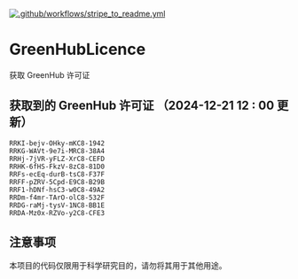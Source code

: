 [![.github/workflows/stripe_to_readme.yml](https://github.com/zjx-kimi/GreenHubLicence/actions/workflows/stripe_to_readme.yml/badge.svg)](https://github.com/zjx-kimi/GreenHubLicence/actions/workflows/stripe_to_readme.yml)
# GreenHubLicence
获取 GreenHub 许可证
## 获取到的 GreenHub 许可证 （2024-12-21 12 : 00 更新）
```
RRKI-bejv-OHky-mKC8-1942
RRKG-WAVt-9e7i-MRC8-38A4
RRHj-7jVR-yFLZ-XrC8-CEFD
RRHK-6fHS-FkzV-8zC8-81D0
RRFs-ecEq-durB-tsC8-F37F
RRFF-pZRV-5Cpd-E9C8-B29B
RRF1-hDNf-hsC3-w0C8-49A2
RRDm-f4mr-TArO-olC8-532F
RRDG-raMj-tysV-1NC8-BB1E
RRDA-Mz0x-RZVo-y2C8-CFE3
```

## 注意事项

本项目的代码仅限用于科学研究目的，请勿将其用于其他用途。

